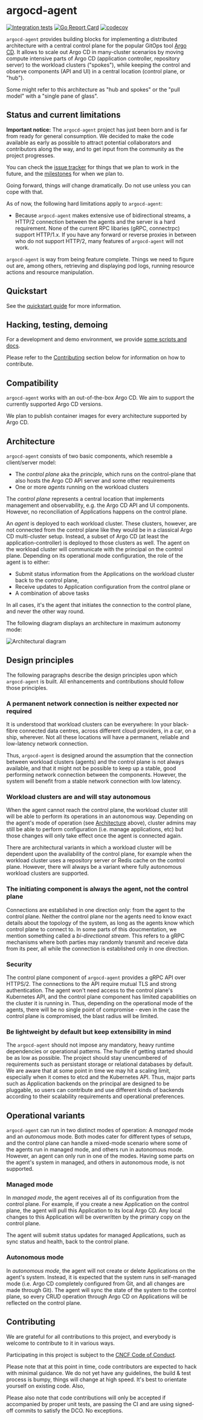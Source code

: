 # argocd-agent

[![Integration tests](https://github.com/argoproj-labs/argocd-agent/actions/workflows/ci.yaml/badge.svg)](https://github.com/argoproj-labs/argocd-agent/actions/workflows/ci.yaml)
[![Go Report Card](https://goreportcard.com/badge/github.com/argoproj-labs/argocd-agent)](https://goreportcard.com/report/github.com/argoproj-labs/argocd-agent)
[![codecov](https://codecov.io/gh/argoproj-labs/argocd-agent/graph/badge.svg?token=NP5UEU279Z)](https://codecov.io/gh/argoproj-labs/argocd-agent)


`argocd-agent` provides building blocks for implementing a distributed architecture with a central control plane for the popular GitOps tool
[Argo CD](https://github.com/argoproj/argo-cd). It allows to scale out Argo CD in many-cluster scenarios by moving compute intensive parts of Argo CD (application controller, repository server) to the workload clusters ("spokes"), while keeping the control and observe components (API and UI) in a central location (control plane, or "hub").

Some might refer to this architecture as "hub and spokes" or the "pull model" with a "single pane of glass".

## Status and current limitations

**Important notice:** The `argocd-agent` project has just been born and is far from ready for general consumption. We decided to make the code available as early as possible to attract potential collaborators and contributors along the way, and to get input from the community as the project progresses.

You can check the
[issue tracker](https://github.com/argoproj-labs/argocd-agent/issues)
for things that we plan to work in the future, and the
[milestones](https://github.com/argoproj-labs/argocd-agent/milestones)
for when we plan to.

Going forward, things *will* change dramatically. Do not use unless you can cope with that.

As of now, the following hard limitations apply to `argocd-agent`:

* Because `argocd-agent` makes extensive use of bidirectional streams, a HTTP/2 connection between the agents and the server is a hard requirement. None of the current RPC libaries (gRPC, connectrpc) support HTTP/1.x. If you have any forward or reverse proxies in between who do not support HTTP/2, many features of `argocd-agent` will not work.

`argocd-agent` is way from being feature complete. Things we need to figure out are, among others, retrieving and displaying pod logs, running resource actions and resource manipulation.

## Quickstart

See the [quickstart guide](docs/hack/quickstart.md) for more information.

## Hacking, testing, demoing

For a development and demo environment, we provide [some scripts and docs](https://github.com/argoproj-labs/argocd-agent/tree/main/hack/demo-env). 

Please refer to the [Contributing](#contributing) section below for information on how to contribute.

## Compatibility

`argocd-agent` works with an out-of-the-box Argo CD. We aim to support the currently supported Argo CD versions.

We plan to publish container images for every architecture supported by Argo CD.

## Architecture

`argocd-agent` consists of two basic components, which resemble a client/server model:

* The *control plane* aka the *principle*, which runs on the control-plane that also hosts the Argo CD API server and some other requirements
* One or more *agents* running on the workload clusters

The *control plane* represents a central location that implements management and observability, e.g. the Argo CD API and UI components. However, no reconciliation of Applications happens on the control plane.

An *agent* is deployed to each workload cluster. These clusters, however, are not connected from the control plane like they would be in a classical Argo CD multi-cluster setup. Instead, a subset of Argo CD (at least the application-controller) is deployed to those clusters as well. The agent on the workload cluster will communicate with the principal on the control plane. Depending on its operational mode configuration, the role of the agent is to either:

* Submit status information from the Applications on the workload cluster back to the control plane,
* Receive updates to Application configuration from the control plane or
* A combination of above tasks

In all cases, it's the agent that initiates the connection to the control plane, and never the other way round.

The following diagram displays an architecture in maximum autonomy mode:

![Architectural diagram](docs/images/argocd-agent-autonomous-architecture.drawio.png "Architectural Diagram")

## Design principles

The following paragraphs describe the design principles upon which `argocd-agent` is built. All enhancements and contributions should follow those principles.

### A permanent network connection is neither expected nor required

It is understood that workload clusters can be everywhere: In your black-fibre connected data centres, across different cloud providers, in a car, on a ship, wherever. Not all these locations will have a permanent, reliable and low-latency network connection.

Thus, `argocd-agent` is designed around the assumption that the connection between workload clusters (agents) and the control plane is not always available, and that it might not be possible to keep up a stable, good performing network connection between the components. However, the system will benefit from a stable network connection with low latency.

### Workload clusters are and will stay autonomous

When the agent cannot reach the control plane, the workload cluster still will be able to perform its operations in an autonomous way. Depending on the agent's mode of operation (see [Architecture](#Architecture) above), cluster admins may still be able to perform configuration (i.e. manage applications, etc) but those changes will only take effect once the agent is connected again.

There are architectural variants in which a workload cluster will be dependent upon the availability of the control plane, for example when the workload cluster uses a repository server or Redis cache on the control plane. However, there will always be a variant where fully autonomous workload clusters are supported.

### The initiating component is always the agent, not the control plane

Connections are established in one direction only: from the agent to the control plane. Neither the control plane nor the agents need to know exact details about the topology of the system, as long as the agents know which control plane to connect to. In some parts of this doucmentation, we mention something called a _bi-directional stream_. This refers to a gRPC mechanisms where both parties may randomly transmit and receive data from its peer, all while the connection is established only in one direction.

### Security

The control plane component of `argocd-agent` provides a gRPC API over HTTPS/2. The connections to the API require mutual TLS and strong authentication. The agent won't need access to the control plane's Kubernetes API, and the control plane component has limited capabilities on the cluster it is running in. Thus, depending on the operational mode of the agents, there will be no single point of compromise - even in the case the control plane is compromised, the blast radius will be limited.

### Be lightweight by default but keep extensibility in mind

The `argocd-agent` should not impose any mandatory, heavy runtime dependencies or operational patterns. The hurdle of getting started should be as low as possible. The project should stay unencumbered of requirements such as persistant storage or relational databases by default. We are aware that at some point in time we may hit a scaling limit, especially when it comes to etcd and the Kubernetes API. Thus, major parts such as Application backends on the principal are designed to be pluggable, so users can contribute and use different kinds of backends according to their scalability requirements and operational preferences.

## Operational variants

`argocd-agent` can run in two distinct modes of operation: A *managed* mode and an *autonomous* mode. Both modes cater for different types of setups, and the control plane can handle a mixed-mode scenario where some of the agents run in managed mode, and others run in autonomous mode. However, an agent can only run in one of the modes. Having some parts on the agent's system in managed, and others in autonomous mode, is not supported.

### Managed mode

In *managed mode*, the agent receives all of its configuration from the control plane. For example, if you create a new Application on the control plane, the agent will pull this Application to its local Argo CD. Any local changes to this Application will be overwritten by the primary copy on the control plane.

The agent will submit status updates for managed Applications, such as sync status and health, back to the control plane.

### Autonomous mode

In *autonomous mode*, the agent will not create or delete Applications on the agent's system. Instead, it is expected that the system runs in self-managed mode (i.e. Argo CD completely configured from Git, and all changes are made through Git). The agent will sync the state of the system to the control plane, so every CRUD operation through Argo CD on Applications will be reflected on the control plane.

## Contributing

We are grateful for all contributions to this project, and everybody is welcome to contribute to it in various ways.

Participating in this project is subject to the [CNCF Code of Conduct](https://github.com/cncf/foundation/blob/main/code-of-conduct.md).

Please note that at this point in time, code contributors are expected to hack with minimal guidance. We do not yet have any guidelines, the build & test process is bumpy, things will change at high speed. It's best to orientate yourself on existing code. Also, 

Please also note that code contributions will only be accepted if accompanied by proper unit tests, are passing the CI and are using signed-off commits to satisfy the DCO. No exceptions.
